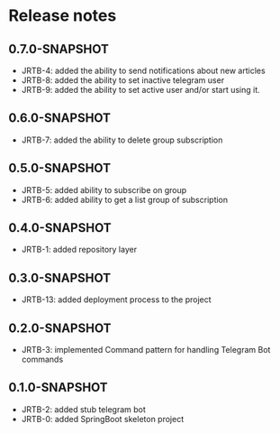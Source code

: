 # Release notes

## 0.7.0-SNAPSHOT

* JRTB-4: added the ability to send notifications about new articles
* JRTB-8: added the ability to set inactive telegram user
* JRTB-9: added the ability to set active user and/or start using it.

## 0.6.0-SNAPSHOT

* JRTB-7: added the ability to delete group subscription

## 0.5.0-SNAPSHOT

* JRTB-5: added ability to subscribe on group
* JRTB-6: added ability to get a list group of subscription

## 0.4.0-SNAPSHOT

* JRTB-1: added repository layer

## 0.3.0-SNAPSHOT

* JRTB-13: added deployment process to the project

## 0.2.0-SNAPSHOT

* JRTB-3: implemented Command pattern for handling Telegram Bot commands

## 0.1.0-SNAPSHOT

* JRTB-2: added stub telegram bot
* JRTB-0: added SpringBoot skeleton project
